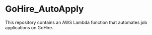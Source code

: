 # GoHire_AutoApply
This repository contains an AWS Lambda function that automates job applications on GoHire.
